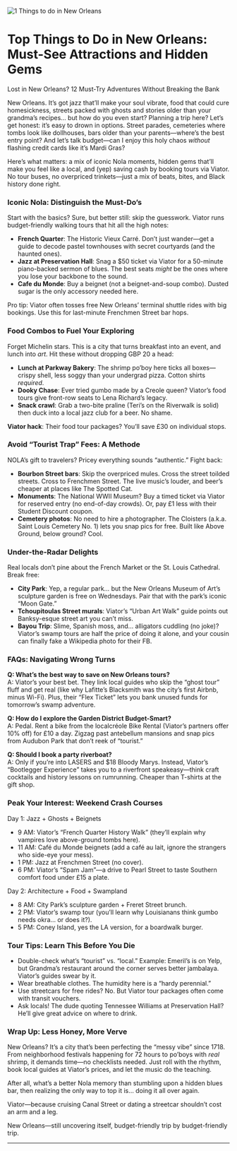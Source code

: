 ![1  Things to do in New Orleans](https://github.com/user-attachments/assets/bab0bf8a-4257-4f44-84fb-d9e9a79f7adc)
<h1>Top Things to Do in New Orleans: Must-See Attractions and Hidden Gems</h1> 

Lost in New Orleans? 12 Must-Try Adventures Without Breaking the Bank  

New Orleans. It’s got jazz that’ll make your soul vibrate, food that could cure homesickness, streets packed with ghosts and stories older than your grandma’s recipes… but how do you even start? Planning a trip here? Let’s get honest: it’s easy to drown in options. Street parades, cemeteries where tombs look like dollhouses, bars older than your parents—where’s the best entry point? And let’s talk budget—can I enjoy this holy chaos *without* flashing credit cards like it’s Mardi Gras?  

Here’s what matters: a mix of iconic Nola moments, hidden gems that’ll make you feel like a local, and (yep) saving cash by booking tours via Viator. No tour buses, no overpriced trinkets—just a mix of beats, bites, and Black history done right.  

### **Iconic Nola: Distinguish the Must-Do’s**  

Start with the basics? Sure, but better still: skip the guesswork. Viator runs budget-friendly walking tours that hit all the high notes:  
- **French Quarter**: The Historic Vieux Carré. Don’t just wander—get a guide to decode pastel townhouses with secret courtyards (and the haunted ones).  
- **Jazz at Preservation Hall**: Snag a $50 ticket via Viator for a 50-minute piano-backed sermon of blues. The best seats *might* be the ones where you lose your backbone to the sound.  
- **Cafe du Monde**: Buy a beignet (not a beignet-and-soup combo). Dusted sugar is the only accessory needed here.  

Pro tip: Viator often tosses free New Orleans’ terminal shuttle rides with big bookings. Use this for last-minute Frenchmen Street bar hops.  

### **Food Combos to Fuel Your Exploring**  

Forget Michelin stars. This is a city that turns breakfast into an event, and lunch into *art*. Hit these without dropping GBP 20 a head:  
- **Lunch at Parkway Bakery**: The shrimp po’boy here ticks all boxes—crispy shell, less soggy than your undergrad pizza. Cotton shirts *required*.  
- **Dooky Chase**: Ever tried gumbo made by a Creole queen? Viator’s food tours give front-row seats to Lena Richard’s legacy.  
- **Snack crawl**: Grab a two-bite praline (Teri’s on the Riverwalk is solid) then duck into a local jazz club for a beer. No shame.  

**Viator hack**: Their food tour packages? You’ll save £30 on individual stops.  

### **Avoid “Tourist Trap” Fees: A Methode**  

NOLA’s gift to travelers? Pricey everything sounds “authentic.” Fight back:  
- **Bourbon Street bars**: Skip the overpriced mules. Cross the street toilded streets. Cross to Frenchmen Street. The live music’s louder, and beer’s cheaper at places like The Spotted Cat.  
- **Monuments**: The National WWII Museum? Buy a timed ticket via Viator for reserved entry (no end-of-day crowds). Or, pay £1 less with their Student Discount coupon.  
- **Cemetery photos**: No need to hire a photographer. The Cloisters (a.k.a. Saint Louis Cemetery No. 1) lets you snap pics for free. Built like Above Ground, below ground? Cool.  

### **Under-the-Radar Delights**  

Real locals don’t pine about the French Market or the St. Louis Cathedral. Break free:  
- **City Park**: Yep, a regular park… but the New Orleans Museum of Art’s sculpture garden is free on Wednesdays. Pair that with the park’s iconic “Moon Gate.”  
- **Tchoupitoulas Street murals**: Viator’s “Urban Art Walk” guide points out Banksy-esque street art you can’t miss.  
- **Bayou Trip**: Slime, Spanish moss, and… alligators cuddling (no joke)? Viator’s swamp tours are half the price of doing it alone, and your cousin can finally fake a Wikipedia photo for their FB.  

### **FAQs: Navigating Wrong Turns**  

**Q: What’s the best way to save on New Orleans tours?**  
A: Viator’s your best bet. They link local guides who skip the “ghost tour” fluff and get real (like why Lafitte’s Blacksmith was the city’s first Airbnb, minus Wi-Fi). Plus, their “Flex Ticket” lets you bank unused funds for tomorrow’s swamp adventure.  

**Q: How do I explore the Garden District Budget-Smart?**  
A: Pedal. Rent a bike from the localcréole Bike Rental (Viator’s partners offer 10% off) for £10 a day. Zigzag past antebellum mansions and snap pics from Audubon Park that don’t reek of “tourist.”  

**Q: Should I book a party riverboat?**  
A: Only if you’re into LASERS and $18 Bloody Marys. Instead, Viator’s “Bootlegger Experience” takes you to a riverfront speakeasy—think craft cocktails and history lessons on rumrunning. Cheaper than T-shirts at the gift shop.  

### **Peak Your Interest: Weekend Crash Courses**  

Day 1: Jazz + Ghosts + Beignets  
- 9 AM: Viator’s “French Quarter History Walk” (they’ll explain why vampires love above-ground tombs here).  
- 11 AM: Café du Monde beignets (add a café au lait, ignore the strangers who side-eye your mess).  
- 1 PM: Jazz at Frenchmen Street (no cover).  
- 6 PM: Viator’s “Spam Jam”—a drive to Pearl Street to taste Southern comfort food under £15 a plate.  

Day 2: Architecture + Food + Swampland  
- 8 AM: City Park’s sculpture garden + Freret Street brunch.  
- 2 PM: Viator’s swamp tour (you’ll learn why Louisianans think gumbo needs okra… or does it?).  
- 5 PM: Coney Island, yes the LA version, for a boardwalk burger.  

### **Tour Tips: Learn This Before You Die**  

- Double-check what’s “tourist” vs. “local.” Example: Emeril’s is on Yelp, but Grandma’s restaurant around the corner serves better jambalaya. Viator’s guides swear by it.  
- Wear breathable clothes. The humidity here is a “hardy perennial.”  
- Use streetcars for free rides? No. But Viator tour packages often come with transit vouchers.  
- Ask locals! The dude quoting Tennessee Williams at Preservation Hall? He’ll give great advice on where to drink.  

### **Wrap Up: Less Honey, More Verve**  

New Orleans? It’s a city that’s been perfecting the “messy vibe” since 1718. From neighborhood festivals happening for 72 hours to po’boys with *real* shrimp, it demands time—no checklists needed. Just roll with the rhythm, book local guides at Viator’s prices, and let the music do the teaching.  

After all, what’s a better Nola memory than stumbling upon a hidden blues bar, then realizing the only way to top it is… doing it all over again.  

Viator—because cruising Canal Street or dating a streetcar shouldn’t cost an arm and a leg.  

New Orleans—still uncovering itself, budget-friendly trip by budget-friendly trip.  

---  
[^1]: viator.com/?pid=P00239761&mcid=42383&medium=link&medium_version=selector  

[^2]: viator.com/?pid=P00239761&mcid=42383&medium=link&medium_version=selector  

[^3]: viator.com/?pid=P00239761&mcid=42383&medium=link&medium_version=selector
